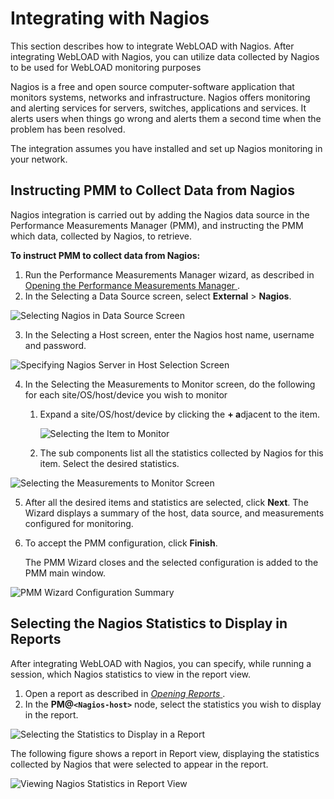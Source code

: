 ﻿# Integrating with Nagios

This section describes how to integrate WebLOAD with Nagios. After integrating WebLOAD with Nagios, you can utilize data collected by Nagios to be used for WebLOAD monitoring purposes

Nagios is a free and open source computer-software application that monitors systems, networks and infrastructure. Nagios offers monitoring and alerting services for servers, switches, applications and services. It alerts users when things go wrong and alerts them a second time when the problem has been resolved.

The integration assumes you have installed and set up Nagios monitoring in your network.



## Instructing PMM to Collect Data from Nagios

Nagios integration is carried out by adding the Nagios data source in the Performance Measurements Manager (PMM), and instructing the PMM which data, collected by Nagios, to retrieve.

**To instruct PMM to collect data from Nagios:**

1. Run the Performance Measurements Manager wizard, as described in [Opening the Performance Measurements Manager ](performance_measurements_manager.md#opening-the-performance-measurements-manager).
1. In the Selecting a Data Source screen, select **External** > **Nagios**.




![Selecting Nagios in Data Source Screen](../images/console_users_guide_3033.png)





3. In the Selecting a Host screen, enter the Nagios host name, username and password.

![Specifying Nagios Server in Host Selection Screen](../images/console_users_guide_3034.jpeg)





4. In the Selecting the Measurements to Monitor screen, do the following for each site/OS/host/device you wish to monitor

   1. Expand a site/OS/host/device by clicking the **+ a**djacent to the item.

      ![Selecting the Item to Monitor](../images/console_users_guide_3035.png)

   1. The sub components list all the statistics collected by Nagios for this item. Select the desired statistics.

![Selecting the Measurements to Monitor Screen](../images/console_users_guide_3036.png)



5. After all the desired items and statistics are selected, click **Next**. The Wizard displays a summary of the host, data source, and measurements configured for monitoring.

6. To accept the PMM configuration, click **Finish**.

   The PMM Wizard closes and the selected configuration is added to the PMM main window.



![PMM Wizard Configuration Summary](../images/console_users_guide_3037.png)




## Selecting the Nagios Statistics to Display in Reports

After integrating WebLOAD with Nagios, you can specify, while running a session, which Nagios statistics to view in the report view.

1. Open a report as described in [*Opening Reports* ](console_performance_reports.md#opening-reports).
1. In the **PM@`<Nagios-host>`** node, select the statistics you wish to display in the report.



![Selecting the Statistics to Display in a Report](../images/console_users_guide_3038.png)





The following figure shows a report in Report view, displaying the statistics collected by Nagios that were selected to appear in the report.

![Viewing Nagios Statistics in Report View](../images/console_users_guide_3039.png)






